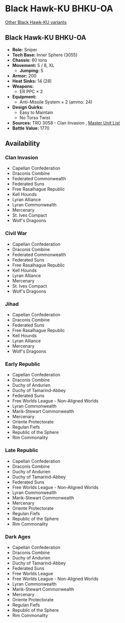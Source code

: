 # Black Hawk-KU BHKU-OA 

[Other Black Hawk-KU variants](../black_hawk-ku.md) 

## Black Hawk-KU BHKU-OA 

- **Role:** Sniper 
- **Tech Base:** Inner Sphere (3055) 
- **Chassis:** 60 tons 
- **Movement:** 5 / 8, XL 
  - **Jumping:** 5 
- **Armor:** 200 
- **Heat Sinks:** 14 (28) 
- **Weapons:** 
  - ER PPC × 2 
- **Equipment:** 
  - Anti-Missile System × 2 (ammo: 24) 
- **Design Quirks:** 
  - Easy to Maintain 
  - No Torso Twist 
- **Sources:** TRO 3058 - Clan Invasion , [Master Unit List](http://masterunitlist.info/Unit/Details/347/black-hawk-ku-bhku-oa) 
- **Battle Value:** 1770 

## Availability 

### Clan Invasion 

- Capellan Confederation 
- Draconis Combine 
- Federated Commonwealth 
- Federated Suns 
- Free Rasalhague Republic 
- Kell Hounds 
- Lyran Alliance 
- Lyran Commonwealth 
- Mercenary 
- St. Ives Compact 
- Wolf's Dragoons 

### Civil War 

- Capellan Confederation 
- Draconis Combine 
- Federated Commonwealth 
- Federated Suns 
- Free Rasalhague Republic 
- Kell Hounds 
- Lyran Alliance 
- Mercenary 
- St. Ives Compact 
- Wolf's Dragoons 

### Jihad 

- Capellan Confederation 
- Draconis Combine 
- Federated Suns 
- Free Rasalhague Republic 
- Kell Hounds 
- Lyran Alliance 
- Mercenary 
- Wolf's Dragoons 

### Early Republic 

- Capellan Confederation 
- Draconis Combine 
- Duchy of Andurien 
- Duchy of Tamarind-Abbey 
- Federated Suns 
- Free Worlds League - Non-Aligned Worlds 
- Lyran Commonwealth 
- Marik-Stewart Commonwealth 
- Mercenary 
- Oriente Protectorate 
- Regulan Fiefs 
- Republic of the Sphere 
- Rim Commonality 

### Late Republic 

- Capellan Confederation 
- Draconis Combine 
- Duchy of Andurien 
- Duchy of Tamarind-Abbey 
- Federated Suns 
- Free Worlds League - Non-Aligned Worlds 
- Lyran Commonwealth 
- Marik-Stewart Commonwealth 
- Mercenary 
- Oriente Protectorate 
- Regulan Fiefs 
- Republic of the Sphere 
- Rim Commonality 

### Dark Ages 

- Capellan Confederation 
- Draconis Combine 
- Duchy of Andurien 
- Duchy of Tamarind-Abbey 
- Federated Suns 
- Free Worlds League 
- Free Worlds League - Non-Aligned Worlds 
- Lyran Commonwealth 
- Marik-Stewart Commonwealth 
- Mercenary 
- Oriente Protectorate 
- Regulan Fiefs 
- Republic of the Sphere 
- Rim Commonality 

